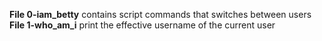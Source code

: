 **File 0-iam_betty** contains script commands that switches between users
**File 1-who_am_i** print the effective username of the current user
